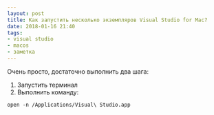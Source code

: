 ```yaml
---
layout: post
title: Как запустить несколько экземпляров Visual Studio for Mac?
date: 2018-01-16 21:40
tags:
- visual studio
- macos
- заметка
---
```


Очень просто, достаточно выполнить два шага:

1. Запустить терминал
2. Выполнить команду:
```
open -n /Applications/Visual\ Studio.app
```
